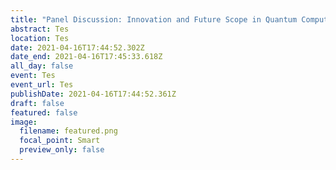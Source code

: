 ```yaml
---
title: "Panel Discussion: Innovation and Future Scope in Quantum Computing"
abstract: Tes
location: Tes
date: 2021-04-16T17:44:52.302Z
date_end: 2021-04-16T17:45:33.618Z
all_day: false
event: Tes
event_url: Tes
publishDate: 2021-04-16T17:44:52.361Z
draft: false
featured: false
image:
  filename: featured.png
  focal_point: Smart
  preview_only: false
---
```

